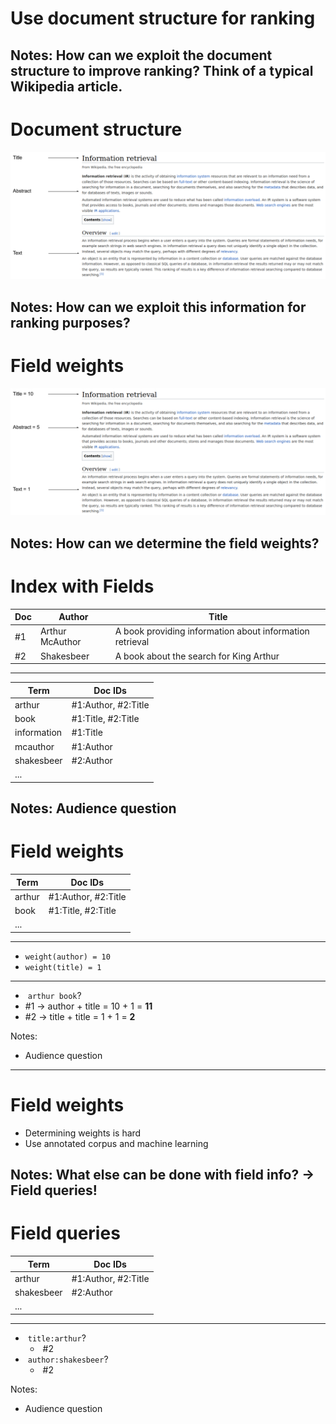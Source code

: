 # Use document structure for ranking

Notes:
How can we exploit the document structure to improve ranking? Think of a typical Wikipedia article.
---
# Document structure

![Document Structure](../images/Document_Structure.png)

Notes:
How can we exploit this information for ranking purposes?
---
# Field weights

![Document Structure](../images/Document_Structure_with_Field_Weights.png)

Notes:
How can we determine the field weights?
---
# Index with Fields

| Doc | Author          | Title                                                    |
|-----|-----------------|----------------------------------------------------------|
| #1  | Arthur McAuthor | A book providing information about information retrieval |
| #2  | Shakesbeer      | A book about the search for King Arthur                  |

***

| Term        | Doc IDs                                                |
|-------------|--------------------------------------------------------|
| arthur      | #1:Author, #2:Title<!-- .element: class="fragment" --> |
| book        | #1:Title, #2:Title<!-- .element: class="fragment" -->  |
| information | #1:Title<!-- .element: class="fragment" -->            |
| mcauthor    | #1:Author<!-- .element: class="fragment" -->           |
| shakesbeer  | #2:Author<!-- .element: class="fragment" -->           |
| ...         |

Notes:
Audience question
---
# Field weights

| Term                                                                                                                                                             | Doc IDs                                                                                                                                                                       |
|------------------------------------------------------------------------------------------------------------------------------------------------------------------|-------------------------------------------------------------------------------------------------------------------------------------------------------------------------------|
| <span class="fragment highlight-current-blue" data-fragment-index="3"><span class="fragment highlight-current-blue" data-fragment-index="5">arthur</span></span> | <span class="fragment highlight-current-blue" data-fragment-index="3">#1:Author</span>, <span class="fragment highlight-current-blue" data-fragment-index="5">#2:Title</span> |
| <span class="fragment highlight-current-blue" data-fragment-index="3"><span class="fragment highlight-current-blue" data-fragment-index="5">book</span></span>   | <span class="fragment highlight-current-blue" data-fragment-index="3">#1:Title</span>, <span class="fragment highlight-current-blue" data-fragment-index="5">#2:Title</span>  |
| ...                                                                                                                                                              |

***

* `weight(author) = 10`
* `weight(title) = 1`

***

* &shy;<!-- .element: class="fragment" data-fragment-index="1" --> `arthur book`?
* \#1 &rarr; <!-- .element: class="fragment" data-fragment-index="2" --> <span class="fragment" data-fragment-index="3"><span class="fragment highlight-current-blue" data-fragment-index="3">author + title = 10 + 1 = **11**</span></span>
* \#2 &rarr; <!-- .element: class="fragment" data-fragment-index="4" --> <span class="fragment" data-fragment-index="5"><span class="fragment highlight-current-blue" data-fragment-index="5">title + title = 1 + 1 = **2**</span></span>

Notes:
* Audience question
---
# Field weights

* Determining weights is hard
* Use annotated corpus and machine learning

Notes:
What else can be done with field info? -> Field queries!
---
# Field queries

| Term       | Doc IDs             |
|------------|---------------------|
| arthur     | #1:Author, #2:Title |
| shakesbeer | #2:Author           |
| ...        |

***

* &shy;<!-- .element: class="fragment" --> `title:arthur`?
  * &shy;<!-- .element: class="fragment" --> #2
* &shy;<!-- .element: class="fragment" --> `author:shakesbeer`?
  * &shy;<!-- .element: class="fragment" --> #2

Notes:
* Audience question
